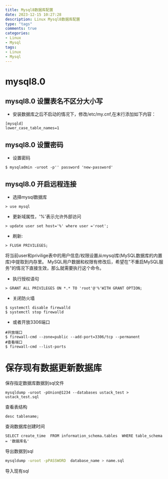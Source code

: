 ```yaml
---
title: Mysql8数据库配置
date: 2023-12-15 10:27:28
description: Linux Mysql8数据库配置
type: "tags"
comments: true
categories:
- Linux
- Mysql
tags:
- Linux
- Mysql
---
```

# mysql8.0

## mysql8.0 设置表名不区分大小写

* 安装数据库之后不启动的情况下，修改/etc/my.cnf,在末行添加如下内容：
```plain
[mysqld]
lower_case_table_names=1
```
## mysql8.0 设置密码

* 设置密码
```shell
$ mysqladmin -uroot -p'' password 'new-password'
```
## mysql8.0 开启远程连接

* 选择mysql数据库
```plain
> use mysql
```
* 更新域属性，'%'表示允许外部访问
```plain
> update user set host='%' where user ='root';
```
* 刷新:
```plain
> FLUSH PRIVILEGES;
```
将当前user和privilige表中的用户信息/权限设置从mysql库(MySQL数据库的内置库)中提取到内存里。
MySQL用户数据和权限有修改后，希望在"不重启MySQL服务"的情况下直接生效，那么就需要执行这个命令。

* 执行授权语句
```plain
> GRANT ALL PRIVILEGES ON *.* TO 'root'@'%'WITH GRANT OPTION;
```
* 关闭防火墙
```shell
$ systemctl disable firewalld
$ systemctl stop firewalld
```
* 或者开放3306端口
```shell
#开放端口
$ firewall-cmd --zone=public --add-port=3306/tcp --permanent
#查看端口
$ firewall-cmd --list-ports
```
# 保存现有数据更新数据库

保存指定数据库数据到sql文件

```plain
mysqldump -uroot -pUnion@1234 --databases ustack_test > ustack_test.sql
```
查看表结构
```plain
desc tablename;
```
查询数据库创建时间
```plain
SELECT create_time  FROM information_schema.tables  WHERE table_schema = '数据库名'
```
导出数据到sql
```bash
mysqldump -uroot -pPASSWORD  database_name > name.sql
```
导入现有sql
